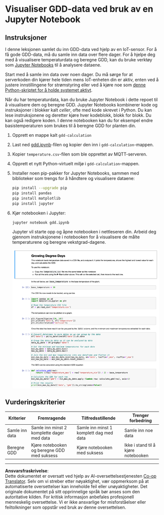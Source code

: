 <!--
CO_OP_TRANSLATOR_METADATA:
{
  "original_hash": "1e21b012c6685f8bf73e0e76cdca3347",
  "translation_date": "2025-08-27T22:50:35+00:00",
  "source_file": "2-farm/lessons/1-predict-plant-growth/assignment.md",
  "language_code": "no"
}
-->
# Visualiser GDD-data ved bruk av en Jupyter Notebook

## Instruksjoner

I denne leksjonen samlet du inn GDD-data ved hjelp av en IoT-sensor. For å få gode GDD-data, må du samle inn data over flere dager. For å hjelpe deg med å visualisere temperaturdata og beregne GDD, kan du bruke verktøy som [Jupyter Notebooks](https://jupyter.org) til å analysere dataene.

Start med å samle inn data over noen dager. Du må sørge for at serverkoden din kjører hele tiden mens IoT-enheten din er aktiv, enten ved å justere innstillingene for strømstyring eller ved å kjøre noe som [denne Python-skriptet for å holde systemet aktivt](https://github.com/jaqsparow/keep-system-active).

Når du har temperaturdata, kan du bruke Jupyter Notebook i dette repoet til å visualisere dem og beregne GDD. Jupyter Notebooks kombinerer kode og instruksjoner i blokker kalt *celler*, ofte med kode skrevet i Python. Du kan lese instruksjonene og deretter kjøre hver kodeblokk, blokk for blokk. Du kan også redigere koden. I denne notebooken kan du for eksempel endre basistemperaturen som brukes til å beregne GDD for planten din.

1. Opprett en mappe kalt `gdd-calculation`

1. Last ned [gdd.ipynb](./code-notebook/gdd.ipynb)-filen og kopier den inn i `gdd-calculation`-mappen.

1. Kopier `temperature.csv`-filen som ble opprettet av MQTT-serveren.

1. Opprett et nytt Python-virtuelt miljø i `gdd-calculation`-mappen.

1. Installer noen pip-pakker for Jupyter Notebooks, sammen med biblioteker som trengs for å håndtere og visualisere dataene:

    ```sh
    pip install --upgrade pip
    pip install pandas
    pip install matplotlib
    pip install jupyter
    ```

1. Kjør notebooken i Jupyter:

    ```sh
    jupyter notebook gdd.ipynb
    ```

    Jupyter vil starte opp og åpne notebooken i nettleseren din. Arbeid deg gjennom instruksjonene i notebooken for å visualisere de målte temperaturene og beregne vekstgrad-dagene.

    ![Jupyter-notebooken](../../../../../translated_images/gdd-jupyter-notebook.c5b52cf21094f158a61f47f455490fd95f1729777ff90861a4521820bf354cdc.no.png)

## Vurderingskriterier

| Kriterier | Fremragende | Tilfredsstillende | Trenger forbedring |
| --------- | ----------- | ----------------- | ------------------ |
| Samle inn data | Samle inn minst 2 komplette dager med data | Samle inn minst 1 komplett dag med data | Samle inn noe data |
| Beregne GDD | Kjøre notebooken og beregne GDD med suksess | Kjøre notebooken med suksess | Ikke i stand til å kjøre notebooken |

---

**Ansvarsfraskrivelse**:  
Dette dokumentet er oversatt ved hjelp av AI-oversettelsestjenesten [Co-op Translator](https://github.com/Azure/co-op-translator). Selv om vi streber etter nøyaktighet, vær oppmerksom på at automatiserte oversettelser kan inneholde feil eller unøyaktigheter. Det originale dokumentet på sitt opprinnelige språk bør anses som den autoritative kilden. For kritisk informasjon anbefales profesjonell menneskelig oversettelse. Vi er ikke ansvarlige for misforståelser eller feiltolkninger som oppstår ved bruk av denne oversettelsen.